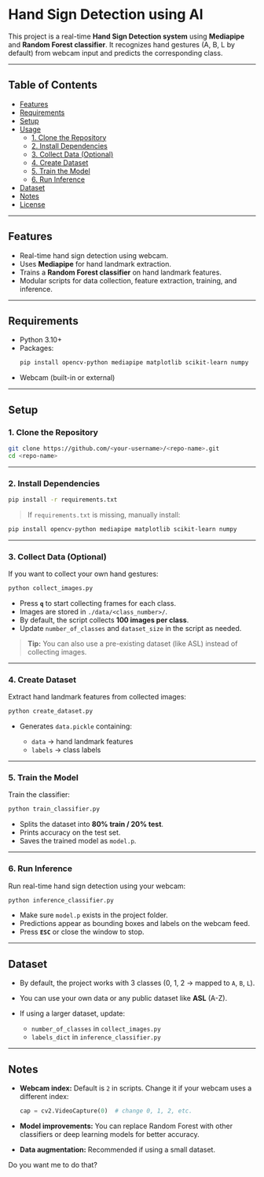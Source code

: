 # Hand Sign Detection using AI

This project is a real-time **Hand Sign Detection system** using **Mediapipe** and **Random Forest classifier**. It recognizes hand gestures (A, B, L by default) from webcam input and predicts the corresponding class.

---

## **Table of Contents**

- [Features](#features)  
- [Requirements](#requirements)  
- [Setup](#setup)  
- [Usage](#usage)  
  - [1. Clone the Repository](#1-clone-the-repository)  
  - [2. Install Dependencies](#2-install-dependencies)  
  - [3. Collect Data (Optional)](#3-collect-data-optional)  
  - [4. Create Dataset](#4-create-dataset)  
  - [5. Train the Model](#5-train-the-model)  
  - [6. Run Inference](#6-run-inference)  
- [Dataset](#dataset)  
- [Notes](#notes)  
- [License](#license)  

---

## **Features**

- Real-time hand sign detection using webcam.  
- Uses **Mediapipe** for hand landmark extraction.  
- Trains a **Random Forest classifier** on hand landmark features.  
- Modular scripts for data collection, feature extraction, training, and inference.  

---

## **Requirements**

- Python 3.10+  
- Packages:
  ```bash
  pip install opencv-python mediapipe matplotlib scikit-learn numpy


* Webcam (built-in or external)

---

## **Setup**

### **1. Clone the Repository**

```bash
git clone https://github.com/<your-username>/<repo-name>.git
cd <repo-name>
```

---

### **2. Install Dependencies**

```bash
pip install -r requirements.txt
```

> If `requirements.txt` is missing, manually install:

```bash
pip install opencv-python mediapipe matplotlib scikit-learn numpy
```

---

### **3. Collect Data (Optional)**

If you want to collect your own hand gestures:

```bash
python collect_images.py
```

* Press **`q`** to start collecting frames for each class.
* Images are stored in `./data/<class_number>/`.
* By default, the script collects **100 images per class**.
* Update `number_of_classes` and `dataset_size` in the script as needed.

> **Tip:** You can also use a pre-existing dataset (like ASL) instead of collecting images.

---

### **4. Create Dataset**

Extract hand landmark features from collected images:

```bash
python create_dataset.py
```

* Generates `data.pickle` containing:

  * `data` → hand landmark features
  * `labels` → class labels

---

### **5. Train the Model**

Train the classifier:

```bash
python train_classifier.py
```

* Splits the dataset into **80% train / 20% test**.
* Prints accuracy on the test set.
* Saves the trained model as `model.p`.

---

### **6. Run Inference**

Run real-time hand sign detection using your webcam:

```bash
python inference_classifier.py
```

* Make sure `model.p` exists in the project folder.
* Predictions appear as bounding boxes and labels on the webcam feed.
* Press **`ESC`** or close the window to stop.

---

## **Dataset**

* By default, the project works with 3 classes (0, 1, 2 → mapped to `A`, `B`, `L`).
* You can use your own data or any public dataset like **ASL** (A-Z).
* If using a larger dataset, update:

  * `number_of_classes` in `collect_images.py`
  * `labels_dict` in `inference_classifier.py`

---

## **Notes**

* **Webcam index:** Default is `2` in scripts. Change it if your webcam uses a different index:

  ```python
  cap = cv2.VideoCapture(0)  # change 0, 1, 2, etc.
  ```
* **Model improvements:** You can replace Random Forest with other classifiers or deep learning models for better accuracy.
* **Data augmentation:** Recommended if using a small dataset.
 

Do you want me to do that?
```
